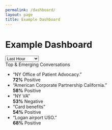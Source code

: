 ```yaml
---
permalink: /dashboard/
layout: page
title: Example Dashboard
---
```


<div class="dashboard-header">
  <h1>Example Dashboard</h1>
  <div class="dashboard-filters">
    <select>
       <option>Last Hour</option>
      <option>Last 24 Hours</option>
      <option>Last 7 Days</option>
      <option>Last 14 Days</option>
      <option>Last 30 Days</option>
    </select>
  </div>
</div>
<div class="dashboard-row clearfix">
  <div class="card">
    <div class="card-heading">Top & Emerging Conversations</div>
    <ul class="usa-unstyled-list phrase-list">
      <li>
        <div class="phrase-heading">
          “NY Office of Patient Advocacy.”
        </div>
        <div class="phrase-sentiment positive">
          <strong>72%</strong> Positive
        </div>
      </li>
      <li>
        <div class="phrase-heading">
          “American Corporate Partnership California.”
        </div>
        <div class="phrase-sentiment positive">
          <strong>58%</strong> Positive
        </div>
      </li>
      <li>
        <div class="phrase-heading">
          “NY VA”
        </div>
        <div class="phrase-sentiment negative">
          <strong>53%</strong> Negative
        </div>
      </li>
      <li>
        <div class="phrase-heading">
          “Card benefits”
        </div>
        <div class="phrase-sentiment positive">
          <strong>54%</strong> Positive
        </div>
      </li>
      <li>
        <div class="phrase-heading">
          “Logan airport USO.”
        </div>
        <div class="phrase-sentiment positive">
          <strong>68%</strong> Positive
        </div>
      </li>
    </ul>
  </div>
</div>
</div>
